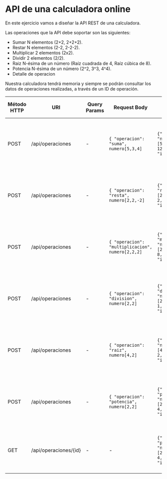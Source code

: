 # API de una calculadora online
En este ejercicio vamos a diseñar la API REST de una calculadora.

Las operaciones que la API debe soportar son las siguientes:
- Sumar N elementos (2+2, 2+2+2).
- Restar N elementos (2-2, 2-2-2).
- Multiplicar 2 elementos (2x2).
- Dividir 2 elementos (2/2).
- Raiz N-ésima de un número (Raíz cuadrada de 4, Raíz cúbica de 8).
- Potencia N-ésima de un número (2^2, 3^3, 4^4).
- Detalle de operacion

Nuestra calculadora tendrá memoria y siempre se podrán consultar los datos de operaciones realizadas, a través de un ID de operación.


| Método HTTP | URI | Query Params | Request Body | Response Body | Códigos HTTP de respuesta |
|-------------|-------------------------|--------------|---------------------------|---------------------------------------------------------------------------------------------------------|---------------------------|
| POST        | /api/operaciones       | -            | ``{ "operacion": "suma", numero[5,3,4]`` | ``{"operacion": "suma", "numeros": [5,3,4],"resultado": 12,"error": "null", "id": "1"}``                                         | 201 Created <br/> 400 Bad Request <br/> 500 Internal Server Error |
| POST        | /api/operaciones       | -            | ``{ "operacion": "resta", numero[2,2,-2]`` | ``{"operacion": "resta", "numeros": [2,2,-2],"resultado": 2,"error": "null", "id": "2"}``                                         | 201 Created <br/> 400 Bad Request <br/> 500 Internal Server Error |
| POST        | /api/operaciones       | -            | ``{ "operacion": "multiplicacion", numero[2,2,2]`` | ``{"operacion": "multiplicacion", "numeros": [2,2,2],"resultado": 8,"error": "null", "id": "3"}``                                         | 201 Created <br/> 400 Bad Request <br/> 500 Internal Server Error |
| POST        | /api/operaciones       | -            | ``{ "operacion": "division", numero[2,2]`` | ``{"operacion": "division", "numeros": [2,2],"resultado": 1,"error": "null", "id": "4"}``                                         | 201 Created <br/> 400 Bad Request <br/> 500 Internal Server Error |
| POST        | /api/operaciones       | -            | ``{ "operacion": "raiz", numero[4,2]`` | ``{"operacion": "raiz", "numeros": [4,2],"resultado": 2,"error": "null", "id": "5"}``                                         | 201 Created <br/> 400 Bad Request <br/> 500 Internal Server Error |
| POST        | /api/operaciones       | -            | ``{ "operacion": "potencia", numero[2,2]`` | ``{"operacion": "potencia", "numeros": [2,2],"resultado": 4,"error": "null", "id": "6"}``                                         | 201 Created <br/> 400 Bad Request <br/> 500 Internal Server Error |
| GET        | /api/operaciones/{id}       | -            | - | ``{"operacion": "potencia", "numeros": [2,2],"resultado": 4,"error": "null", "id": "1"}``                                         | 200 OK <br/> 400 Bad Request <br/> 500 Internal Server Error |